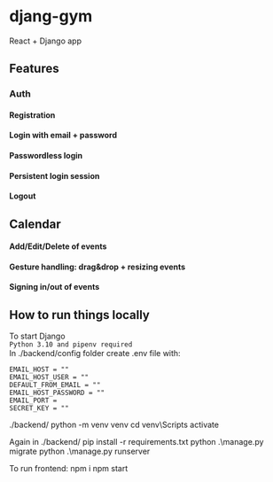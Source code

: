 # djang-gym
React + Django app

## Features
  
### Auth
#### Registration
#### Login with email + password
#### Passwordless login
#### Persistent login session
#### Logout

## Calendar
#### Add/Edit/Delete of events
#### Gesture handling: drag&drop + resizing events
#### Signing in/out of events




## How to run things locally
To start Django  
`Python 3.10 and pipenv required`  
In ./backend/config folder create .env file with:  

`EMAIL_HOST = ""`  
`EMAIL_HOST_USER = ""`  
`DEFAULT_FROM_EMAIL = ""`  
`EMAIL_HOST_PASSWORD = ""`  
`EMAIL_PORT =  `  
`SECRET_KEY = "" `  

./backend/
python -m venv venv
cd venv\Scripts
activate

Again in ./backend/
pip install -r requirements.txt
python .\manage.py migrate
python .\manage.py runserver

To run frontend:
npm i
npm start